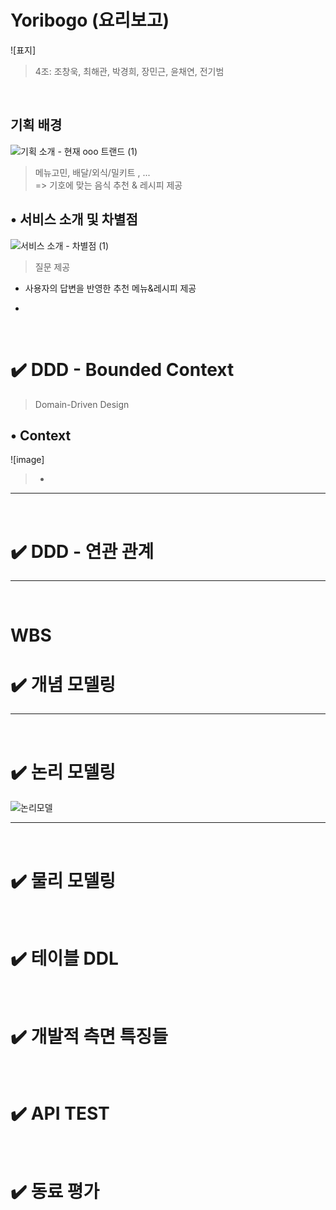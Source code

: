 
#  Yoribogo (요리보고)
![표지]
> 4조: 조창욱, 최해관, 박경희, 장민근, 윤채연, 전기범
<br>

## 기획 배경
![기획 소개 - 현재 ooo 트랜드 (1)](https://)
> 메뉴고민, 배달/외식/밀키트 , ...<br>
> => 기호에 맞는 음식 추천 & 레시피 제공<br>

## • 서비스 소개 및 차별점
![서비스 소개 - 차별점 (1)]()
> 질문 제공
* 사용자의 답변을 반영한 추천 메뉴&레시피 제공<br>

> 
* <br>

<br>

# ✔️ DDD - Bounded Context

> Domain-Driven Design<br>
## •  Context
![image]

> - <br>


---
<br>

# ✔️ DDD - 연관 관계

---
<br>

# WBS



# ✔️ 개념 모델링

---
<br>

# ✔️ 논리 모델링
![논리모델](https://github.com/user-attachments/assets/17ad908f-9dfb-4d97-a310-853f27d55dec)

---
<br>

# ✔️ 물리 모델링

<br>

# ✔️ 테이블 DDL

<br>

# ✔️ 개발적 측면 특징들


<br>

# ✔️ API TEST


<br>

# ✔️ 동료 평가
